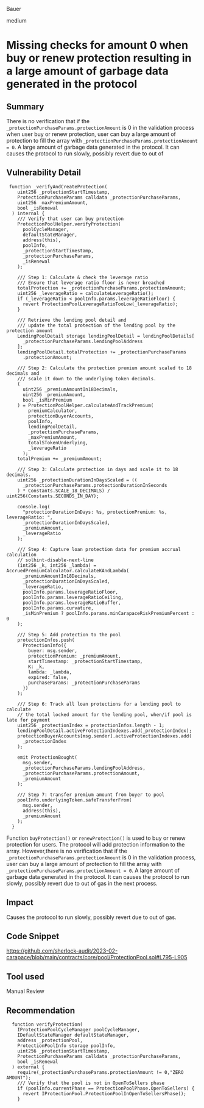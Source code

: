 Bauer

medium

# Missing checks for amount 0  when buy or renew protection resulting in a large amount of garbage data  generated in the protocol

## Summary
There is no verification that  if the ```_protectionPurchaseParams.protectionAmount```  is 0 in the validation process when user buy or renew protection,  user can buy a large amount of protection to fill the array with ```_protectionPurchaseParams.protectionAmount = 0```. A large amount of garbage data generated in the protocol. It can causes the protocol to run slowly, possibly revert due to out of 

## Vulnerability Detail
```solidity
 function _verifyAndCreateProtection(
    uint256 _protectionStartTimestamp,
    ProtectionPurchaseParams calldata _protectionPurchaseParams,
    uint256 _maxPremiumAmount,
    bool _isRenewal
  ) internal {
    /// Verify that user can buy protection
    ProtectionPoolHelper.verifyProtection(
      poolCycleManager,
      defaultStateManager,
      address(this),
      poolInfo,
      _protectionStartTimestamp,
      _protectionPurchaseParams,
      _isRenewal
    );

    /// Step 1: Calculate & check the leverage ratio
    /// Ensure that leverage ratio floor is never breached
    totalProtection += _protectionPurchaseParams.protectionAmount;
    uint256 _leverageRatio = calculateLeverageRatio();
    if (_leverageRatio < poolInfo.params.leverageRatioFloor) {
      revert ProtectionPoolLeverageRatioTooLow(_leverageRatio);
    }

    /// Retrieve the lending pool detail and
    /// update the total protection of the lending pool by the protection amount
    LendingPoolDetail storage lendingPoolDetail = lendingPoolDetails[
      _protectionPurchaseParams.lendingPoolAddress
    ];
    lendingPoolDetail.totalProtection += _protectionPurchaseParams
      .protectionAmount;

    /// Step 2: Calculate the protection premium amount scaled to 18 decimals and
    /// scale it down to the underlying token decimals.
    (
      uint256 _premiumAmountIn18Decimals,
      uint256 _premiumAmount,
      bool _isMinPremium
    ) = ProtectionPoolHelper.calculateAndTrackPremium(
        premiumCalculator,
        protectionBuyerAccounts,
        poolInfo,
        lendingPoolDetail,
        _protectionPurchaseParams,
        _maxPremiumAmount,
        totalSTokenUnderlying,
        _leverageRatio
      );
    totalPremium += _premiumAmount;

    /// Step 3: Calculate protection in days and scale it to 18 decimals.
    uint256 _protectionDurationInDaysScaled = ((
      _protectionPurchaseParams.protectionDurationInSeconds
    ) * Constants.SCALE_18_DECIMALS) / uint256(Constants.SECONDS_IN_DAY);

    console.log(
      "protectionDurationInDays: %s, protectionPremium: %s, leverageRatio: ",
      _protectionDurationInDaysScaled,
      _premiumAmount,
      _leverageRatio
    );

    /// Step 4: Capture loan protection data for premium accrual calculation
    // solhint-disable-next-line
    (int256 _k, int256 _lambda) = AccruedPremiumCalculator.calculateKAndLambda(
      _premiumAmountIn18Decimals,
      _protectionDurationInDaysScaled,
      _leverageRatio,
      poolInfo.params.leverageRatioFloor,
      poolInfo.params.leverageRatioCeiling,
      poolInfo.params.leverageRatioBuffer,
      poolInfo.params.curvature,
      _isMinPremium ? poolInfo.params.minCarapaceRiskPremiumPercent : 0
    );

    /// Step 5: Add protection to the pool
    protectionInfos.push(
      ProtectionInfo({
        buyer: msg.sender,
        protectionPremium: _premiumAmount,
        startTimestamp: _protectionStartTimestamp,
        K: _k,
        lambda: _lambda,
        expired: false,
        purchaseParams: _protectionPurchaseParams
      })
    );

    /// Step 6: Track all loan protections for a lending pool to calculate
    // the total locked amount for the lending pool, when/if pool is late for payment
    uint256 _protectionIndex = protectionInfos.length - 1;
    lendingPoolDetail.activeProtectionIndexes.add(_protectionIndex);
    protectionBuyerAccounts[msg.sender].activeProtectionIndexes.add(
      _protectionIndex
    );

    emit ProtectionBought(
      msg.sender,
      _protectionPurchaseParams.lendingPoolAddress,
      _protectionPurchaseParams.protectionAmount,
      _premiumAmount
    );

    /// Step 7: transfer premium amount from buyer to pool
    poolInfo.underlyingToken.safeTransferFrom(
      msg.sender,
      address(this),
      _premiumAmount
    );
  }
```
Function ```buyProtection()``` or ```renewProtection()``` is used to buy or renew protection for users. The protocol will add protection information to the array. However,there is no verification that  if the ```_protectionPurchaseParams.protectionAmount```  is 0 in the validation process,  user can buy a large amount of protection to fill the array with ```_protectionPurchaseParams.protectionAmount = 0```. A large amount of garbage data generated in the protocol. It can causes the protocol to run slowly, possibly revert due to out of gas in the next process.

## Impact

Causes the protocol to run slowly, possibly revert due to out of gas.

## Code Snippet
https://github.com/sherlock-audit/2023-02-carapace/blob/main/contracts/core/pool/ProtectionPool.sol#L795-L905
## Tool used

Manual Review

## Recommendation
```solidity
  function verifyProtection(
    IProtectionPoolCycleManager poolCycleManager,
    IDefaultStateManager defaultStateManager,
    address _protectionPool,
    ProtectionPoolInfo storage poolInfo,
    uint256 _protectionStartTimestamp,
    ProtectionPurchaseParams calldata _protectionPurchaseParams,
    bool _isRenewal
  ) external {
    require(_protectionPurchaseParams.protectionAmount != 0,"ZERO AMOUNT");
    /// Verify that the pool is not in OpenToSellers phase
    if (poolInfo.currentPhase == ProtectionPoolPhase.OpenToSellers) {
      revert IProtectionPool.ProtectionPoolInOpenToSellersPhase();
    }
```

